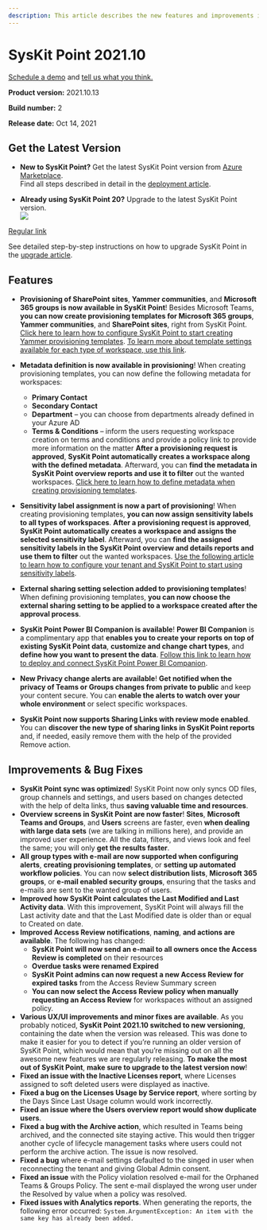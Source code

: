 ```yaml
---
description: This article describes the new features and improvements in SysKit Point version 2021.10.
--- 
```


# SysKit Point 2021.10

[Schedule a demo](https://www.syskit.com/products/point/request-a-demo/) and [tell us what you think.](https://www.syskit.com/company/contact-us/)

**Product version:** 2021.10.13 

**Build number:** 2

**Release date:** Oct 14, 2021

## Get the Latest Version

* **New to SysKit Point?** Get the latest SysKit Point version from [Azure Marketplace](https://azuremarketplace.microsoft.com/en-us/marketplace/apps/syskitltd.syskit_point).<br/>
    Find all steps described in detail in the [deployment article](../installation/deploy-syskit-point.md).
    
* **Already using SysKit Point 20?** Upgrade to the latest SysKit Point version. <br/>
[![](https://aka.ms/deploytoazurebutton)](https://portal.azure.com/#create/Microsoft.Template/uri/https%3A%2F%2Fsyskitassetsstorage.blob.core.windows.net%2Fpoint%2FUpdateFilesARM%2FPointUpdateTemplate.json)

[Regular link](https://portal.azure.com/#create/Microsoft.Template/uri/https%3A%2F%2Fsyskitassetsstorage.blob.core.windows.net%2Fpoint%2FUpdateFilesARM%2FPointUpdateTemplate.json)

See detailed step-by-step instructions on how to upgrade SysKit Point in the [upgrade article](../installation/upgrade-syskit-point.md).

## Features

* **Provisioning of SharePoint sites**, **Yammer communities**, and **Microsoft 365 groups is now available in SysKit Point**! Besides Microsoft Teams, **you can now create provisioning templates for Microsoft 365 groups**, **Yammer communities**, and **SharePoint sites**, right from SysKit Point.
[Click here to learn how to configure SysKit Point to start creating Yammer provisioning templates](../governance-and-automation/provisioning/register-yammer-app.md). 
[To learn more about template settings available for each type of workspace, use this link](../governance-and-automation/provisioning/templates.md).
* **Metadata definition is now available in provisioning**! When creating provisioning templates, you can now define the following metadata for workspaces:
    * **Primary Contact**
    * **Secondary Contact**
    * **Department** – you can choose from departments already defined in your Azure AD
    * **Terms & Conditions** – inform the users requesting workspace creation on terms and conditions and provide a policy link to provide more information on the matter
**After a provisioning request is approved**, **SysKit Point automatically creates a workspace along with the defined metadata**. 
Afterward, you can **find the metadata in SysKit Point overview reports and use it to filter** out the wanted workspaces.
[Click here to learn how to define metadata when creating provisioning templates](../governance-and-automation/provisioning/templates.md). 

* **Sensitivity label assignment is now a part of provisioning**! When creating provisioning templates, **you can now assign sensitivity labels to all types of workspaces**. **After a provisioning request is approved**, **SysKit Point automatically creates a workspace and assigns the selected sensitivity label**.
Afterward, you can **find the assigned sensitivity labels in the SysKit Point overview and details reports and use them to filter** out the wanted workspaces.
[Use the following article to learn how to configure your tenant and SysKit Point to start using sensitivity labels](../governance-and-automation/provisioning/enable-sensitivity-labels.md).

* **External sharing setting selection added to provisioning templates**! When defining provisioning templates, **you can now choose the external sharing setting to be applied to a workspace created after the approval process**. 

* **SysKit Point Power BI Companion is available**! **Power BI Companion** is a complimentary app that **enables you to create your reports on top of existing SysKit Point data**, **customize and change chart types**, and **define how you want to present the data**.
[Follow this link to learn how to deploy and connect SysKit Point Power BI Companion](../power-bi-app/requirements.md).

* **New Privacy change alerts are available**! **Get notified when the privacy of Teams or Groups changes from private to public** and keep your content secure. 
You can **enable the alerts to watch over your whole environment** or select specific workspaces.

* **SysKit Point now supports Sharing Links with review mode enabled**. You can **discover the new type of sharing links in SysKit Point reports** and, if needed, easily remove them with the help of the provided Remove action. 

## Improvements & Bug Fixes

* **SysKit Point sync was optimized**! SysKit Point now only syncs OD files, group channels and settings, and users based on changes detected with the help of delta links, thus **saving valuable time and resources**.
* **Overview screens in SysKit Point are now faster**! **Sites**, **Microsoft Teams and Groups**, and **Users** screens are faster, even **when dealing with large data sets** (we are talking in millions here), and provide an improved user experience. All the data, filters, and views look and feel the same; you will only **get the results faster**.
* **All group types with e-mail are now supported when configuring alerts**, **creating provisioning templates**, or **setting up automated workflow policies**. 
You can now **select distribution lists**, **Microsoft 365 groups**, or **e-mail enabled security groups**, ensuring that the tasks and e-mails are sent to the wanted group of users. 
* **Improved how SysKit Point calculates the Last Modified and Last Activity data**. With this improvement, SysKit Point will always fill the Last activity date and that the Last Modified date is older than or equal to Created on date.
* **Improved Access Review notifications**, **naming**, **and actions are available**. The following has changed:
    * **SysKit Point will now send an e-mail to all owners once the Access Review is completed** on their resources
    * **Overdue tasks were renamed Expired**
    * **SysKit Point admins can now request a new Access Review for expired tasks** from the Access Review Summary screen
    * **You can now select the Access Review policy when manually requesting an Access Review** for workspaces without an assigned policy. 
* **Various UX/UI improvements and minor fixes are available**. As you probably noticed, **SysKit Point 2021.10 switched to new versioning**, containing the date when the version was released. This was done to make it easier for you to detect if you’re running an older version of SysKit Point, which would mean that you’re missing out on all the awesome new features we are regularly releasing. **To make the most out of SysKit Point**, **make sure to upgrade to the latest version now**!
* **Fixed an issue with the Inactive Licenses report**, where Licenses assigned to soft deleted users were displayed as inactive.
* **Fixed a bug on the Licenses Usage by Service report**, where sorting by the Days Since Last Usage column would work incorrectly. 
* **Fixed an issue where the Users overview report would show duplicate users**. 
* **Fixed a bug with the Archive action**, which resulted in Teams being archived, and the connected site staying active. This would then trigger another cycle of lifecycle management tasks where users could not perform the archive action. The issue is now resolved.
* **Fixed a bug** where e-mail settings defaulted to the singed in user when reconnecting the tenant and giving Global Admin consent.
* **Fixed an issue** with the Policy violation resolved e-mail for the Orphaned Teams & Groups Policy. The sent e-mail displayed the wrong user under the Resolved by value when a policy was resolved. 
* **Fixed issues with Analytics reports**. When generating the reports, the following error occurred: `System.ArgumentException: An item with the same key has already been added.`

